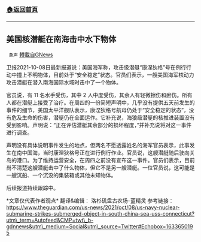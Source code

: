 ###  [:house:返回首頁](https://github.com/ourhimalayas/txt)
---


## 美国核潜艇在南海击中水下物体
` 象声` [轉載自GNews](https://gnews.org/zh-hans/1580107/)

卫报2021-10-08日最新报道说：美国海军称，攻击级潜艇“康涅狄格”号在例行行动中撞上不明物体，目前处于“安全稳定”状态。官员们表示，一艘美国海军核动力攻击潜艇在潜入南海国际水域时击中了一个物体。

官员说，有 11 名水手受伤，其中 2 人中度受伤，其余人有轻微擦伤和瘀伤。所有人都在潜艇上接受了治疗。在周四的一份简短声明中，几乎没有提供五天前发生的事件的细节，美国太平洋舰队表示，康涅狄格号航母仍处于“安全稳定的状态”，没有危及生命的伤害，潜艇仍在全面运作。它补充说，海狼级潜艇的核推进装置没有受到影响。声明说：“正在评估潜艇其余部分的损坏程度，”并补充说将对这一事件进行调查。

声明没有具体说明事件发生的地点，但两名不愿透露姓名的海军官员表示，此事发生在南中国海，当时康涅狄格号正在进行例行作业。官员说，这艘潜艇随后驶向关岛的港口。为了维持运营安全，在周四之前没有宣布这一事件。官员们表示，目前尚不清楚这艘潜艇击中了什么物体，但它不是另一艘潜艇。一位官员说，这可能是一艘沉船、一个沉没的集装箱或其他未知物体。

后续报道持续跟踪中。

\*文章仅代表作者观点\*
 翻译&编辑： 洛杉矶盘古农场–蓝精灵
 参考链接：https://www.theguardian.com/us-news/2021/oct/08/us-navy-nuclear-submarine-strikes-submerged-object-in-south-china-sea-uss-connecticut?utm\_term=Autofeed&CMP=twt\_b-gdnnews&utm\_medium=Social&utm\_source=Twitter#Echobox=1633650195
